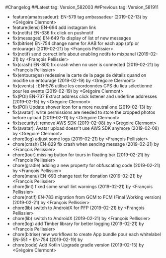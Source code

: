 #Changelog
##Latest tag: Version_582003
##Previous tag: Version_581911
* feature(amabssadeur): EN-579 tag ambassadeur (2019-02-13) by <Grégoire Clermont>
* feature(liens) EN-694 add instagram link 
* fix(notifs) EN-636 fix click on pushnotif 
* fix(messages) EN-649 fix display of list of new messages 
* fix(bitrise) EN-754 change name for AAB for each app (pfp or entourage) (2019-02-21) by <François Pellissier>
* fix(notif) send correct info about enabling notifs to mixpanel (2019-02-21) by <François Pellissier>
* fix(crash) EN-800 fix crash when no user is connected (2019-02-21) by <François Pellissier>
* fix(entourages) redessine la carte de la page de détails quand on modifie un entourage (2019-02-19) by <Grégoire Clermont>
* fix(events) : EN-576 utilise les coordonnées GPS du lieu sélectionné pour les events (2019-02-19) by <Grégoire Clermont>
* fix(POI) EN-737 Extract address click listener and underline addresses (2019-02-15) by <Grégoire Clermont>
* fix(POI) Update shower icon for a more neutral one (2019-02-13) by <Julien ROBERT>
* fix(avatar): write permissions are needed to store the cropped photos before upload (2019-02-11) by <Grégoire Clermont>
* fix(security): remove AWS SDK (2019-02-08) by <Grégoire Clermont>
* fix(avatar): Avatar upload doesn't use AWS SDK anymore (2019-02-08) by <Grégoire Clermont>
* chore(log) adjust some logs (2019-02-21) by <François Pellissier>
* chore(crash) EN-829 fix crash when sending message (2019-02-21) by <François Pellissier>
* chore(tour) missing button for tours in floating bar (2019-02-21) by <François Pellissier>
* chore(gradle) adding a new property for obfuscating code (2019-02-21) by <François Pellissier>
* chore(menu) EN-693 change text for donation (2019-02-21) by <François Pellissier>
* chore(lint) fixed some small lint warnings (2019-02-21) by <François Pellissier>
* chore(notif) EN-783 migration from GCM to FCM (Final Working version) (2019-02-21) by <François Pellissier>
* chore(lib) switch to AndroidX for PFP (2019-02-21) by <François Pellissier>
* chore(lib) switch to AndroidX (2019-02-21) by <François Pellissier>
* chore(log) add Timber library for better logging (2019-02-21) by <François Pellissier>
* chore(bitrise) new workflows to create App bundle pour each whitelabel EN-551 + EN-754 (2019-02-19) by <Francois Pellissier>
* chore(code) Add Kotlin Upgrade gradle version (2019-02-15) by <Grégoire Clermont>
